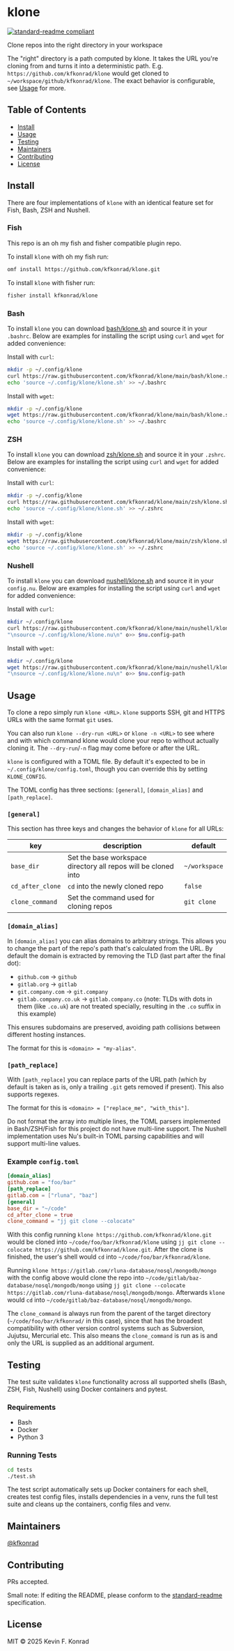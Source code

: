 # klone

[![standard-readme compliant](https://img.shields.io/badge/standard--readme-OK-green.svg?style=flat-square)](https://github.com/RichardLitt/standard-readme)

Clone repos into the right directory in your workspace

The "right" directory is a path computed by klone. It takes the URL you're cloning from and turns it into a deterministic
path. E.g. `https://github.com/kfkonrad/klone` would get cloned to `~/workspace/github/kfkonrad/klone`. The exact
behavior is configurable, see [Usage](#usage) for more.

## Table of Contents

- [Install](#install)
- [Usage](#usage)
- [Testing](#testing)
- [Maintainers](#maintainers)
- [Contributing](#contributing)
- [License](#license)

## Install

There are four implementations of `klone` with an identical feature set for Fish, Bash, ZSH and Nushell.

### Fish

This repo is an oh my fish and fisher compatible plugin repo.

To install `klone` with oh my fish run:

```sh
omf install https://github.com/kfkonrad/klone.git
```

To install `klone` with fisher run:

```sh
fisher install kfkonrad/klone
```

### Bash

To install `klone` you can download
[bash/klone.sh](https://github.com/kfkonrad/klone/blob/main/bash/klone.sh) and source it in your `.bashrc`. Below are
examples for installing the script using `curl` and `wget` for added convenience:

Install with `curl`:

```sh
mkdir -p ~/.config/klone
curl https://raw.githubusercontent.com/kfkonrad/klone/main/bash/klone.sh -so ~/.config/klone/klone.sh
echo 'source ~/.config/klone/klone.sh' >> ~/.bashrc
```

Install with `wget`:

```sh
mkdir -p ~/.config/klone
wget https://raw.githubusercontent.com/kfkonrad/klone/main/bash/klone.sh -qO ~/.config/klone/klone.sh
echo 'source ~/.config/klone/klone.sh' >> ~/.bashrc
```

### ZSH

To install `klone` you can download
[zsh/klone.sh](https://github.com/kfkonrad/klone/blob/main/zsh/klone.sh) and source it in your `.zshrc`. Below are
examples for installing the script using `curl` and `wget` for added convenience:

Install with `curl`:

```sh
mkdir -p ~/.config/klone
curl https://raw.githubusercontent.com/kfkonrad/klone/main/zsh/klone.sh -so ~/.config/klone/klone.sh
echo 'source ~/.config/klone/klone.sh' >> ~/.zshrc
```

Install with `wget`:

```sh
mkdir -p ~/.config/klone
wget https://raw.githubusercontent.com/kfkonrad/klone/main/zsh/klone.sh -qO ~/.config/klone/klone.sh
echo 'source ~/.config/klone/klone.sh' >> ~/.zshrc
```

### Nushell

To install `klone` you can download
[nushell/klone.sh](https://github.com/kfkonrad/klone/blob/main/nushell/klone.sh) and source it in your `config.nu`.
Below are examples for installing the script using `curl` and `wget` for added convenience:

Install with `curl`:

```sh
mkdir ~/.config/klone
curl https://raw.githubusercontent.com/kfkonrad/klone/main/nushell/klone.nu -so ~/.config/klone/klone.nu
"\nsource ~/.config/klone/klone.nu\n" o>> $nu.config-path
```

Install with `wget`:

```sh
mkdir ~/.config/klone
wget https://raw.githubusercontent.com/kfkonrad/klone/main/nushell/klone.nu -qO ~/.config/klone/klone.nu
"\nsource ~/.config/klone/klone.nu\n" o>> $nu.config-path
```

## Usage

To clone a repo simply run `klone <URL>`. `klone` supports SSH, git and HTTPS URLs with the same format `git` uses.

You can also run `klone --dry-run <URL>` or `klone -n <URL>` to see where and with which command klone would clone your
repo to without actually cloning it. The `--dry-run`/`-n` flag may come before or after the URL.

`klone` is configured with a TOML file. By default it's expected to be in `~/.config/klone/config.toml`, though you can
override this by setting `KLONE_CONFIG`.

The TOML config has three sections: `[general]`, `[domain_alias]` and `[path_replace]`.

### `[general]`

This section has three keys and changes the behavior of `klone` for all URLs:

| key              | description                                                    | default       |
|------------------|----------------------------------------------------------------|---------------|
| `base_dir`       | Set the base workspace directory all repos will be cloned into | `~/workspace` |
| `cd_after_clone` | `cd` into the newly cloned repo                                | `false`       |
| `clone_command`  | Set the command used for cloning repos                         | `git clone`   |

### `[domain_alias]`

In `[domain_alias]` you can alias domains to arbitrary strings. This allows you to change the part of the repo's path
that's calculated from the URL. By default the domain is extracted by removing the TLD (last part after the final dot):

- `github.com` → `github`
- `gitlab.org` → `gitlab`
- `git.company.com` → `git.company`
- `gitlab.company.co.uk` → `gitlab.company.co` (note: TLDs with dots in them (like `.co.uk`) are not treated specially,
  resulting in the `.co` suffix in this example)

This ensures subdomains are preserved, avoiding path collisions between different hosting instances.

The format for this is `<domain> = "my-alias"`.

### `[path_replace]`

With `[path_replace]` you can replace parts of the URL path (which by default is taken as is, only a trailing `.git`
gets removed if present). This also supports regexes.

The format for this is `<domain> = ["replace_me", "with_this"]`.

Do not format the array into multiple lines, the TOML parsers implemented in Bash/ZSH/Fish for this project do not have
multi-line support. The Nushell implementation uses Nu's built-in TOML parsing capabilities and will support multi-line
values.

### Example `config.toml`

```toml
[domain_alias]
github.com = "foo/bar"
[path_replace]
gitlab.com = ["rluna", "baz"]
[general]
base_dir = "~/code"
cd_after_clone = true
clone_command = "jj git clone --colocate"
```

With this config running `klone https://github.com/kfkonrad/klone.git` would be cloned into
`~/code/foo/bar/kfkonrad/klone` using `jj git clone --colocate https://github.com/kfkonrad/klone.git`. After the clone
is finished, the user's shell would `cd` into `~/code/foo/bar/kfkonrad/klone`.

Running `klone https://gitlab.com/rluna-database/nosql/mongodb/mongo` with the config above would clone the repo into
`~/code/gitlab/baz-database/nosql/mongodb/mongo` using
`jj git clone --colocate https://gitlab.com/rluna-database/nosql/mongodb/mongo`. Afterwards `klone` would `cd` into
`~/code/gitlab/baz-database/nosql/mongodb/mongo`.

The `clone_command` is always run from the parent of the target directory (`~/code/foo/bar/kfkonrad/` in this case),
since that has the broadest compatibility with other version control systems such as Subversion, Jujutsu, Mercurial etc.
This also means the `clone_command` is run as is and only the URL is supplied as an additional argument.

## Testing

The test suite validates `klone` functionality across all supported shells (Bash, ZSH, Fish, Nushell) using Docker
containers and pytest.

### Requirements

- Bash
- Docker
- Python 3

### Running Tests

```sh
cd tests
./test.sh
```

The test script automatically sets up Docker containers for each shell, creates test config files, installs dependencies
in a venv, runs the full test suite and cleans up the containers, config files and venv.

## Maintainers

[@kfkonrad](https://github.com/kfkonrad)

## Contributing

PRs accepted.

Small note: If editing the README, please conform to the
[standard-readme](https://github.com/RichardLitt/standard-readme) specification.

## License

MIT © 2025 Kevin F. Konrad
